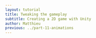 ```yaml
---
layout: tutorial
title: Tweaking the gameplay
subtitle: Creating a 2D game with Unity
author: Matthieu
previous: ../part-11-animations
---
```

